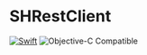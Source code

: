 
# SHRestClient


[![Swift](https://img.shields.io/badge/swift-4-orange.svg?style=flat)](https://developer.apple.com/swift/)
![Objective-C Compatible](https://img.shields.io/badge/Objective--C-Compatible-blue.svg?style=flat)
